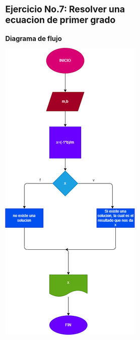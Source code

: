# Ejercicio No.7: Resolver una ecuacion de primer grado

## Diagrama de flujo

![Diagrama de flujo](diagrama.png " Diagrama de flujo")